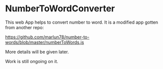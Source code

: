 # NumberToWordConverter
This web App helps to convert number to word. It is a modified app gotten from another repo: 

https://github.com/marlun78/number-to-words/blob/master/numberToWords.js


More details will be given later.

Work is still ongoing on it.
